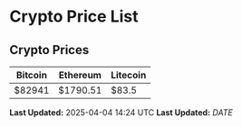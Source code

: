 # Crypto Price List

## Crypto Prices
| Bitcoin | Ethereum | Litecoin |
| ------- | -------- | -------- |
| $82941 | $1790.51 | $83.5 |
**Last Updated:** 2025-04-04 14:24 UTC
**Last Updated:** $DATE$

